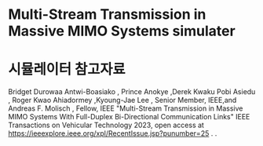 



































# Multi-Stream Transmission in Massive MIMO Systems simulater

# 시뮬레이터 참고자료
Bridget Durowaa Antwi-Boasiako , Prince Anokye ,Derek Kwaku Pobi Asiedu , Roger Kwao Ahiadormey ,Kyoung-Jae Lee , Senior Member, IEEE,and Andreas F. Molisch , Fellow, IEEE
"Multi-Stream Transmission in Massive MIMO Systems With Full-Duplex Bi-Directional Communication Links" IEEE Transactions on Vehicular Technology 2023, open access at https://ieeexplore.ieee.org/xpl/RecentIssue.jsp?punumber=25
.
.
 




 

